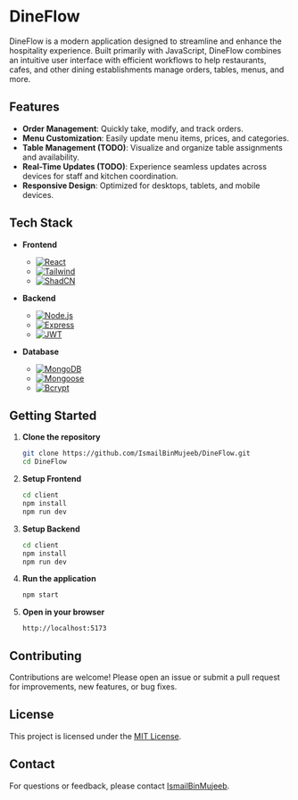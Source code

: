 # DineFlow

DineFlow is a modern application designed to streamline and enhance the hospitality experience. Built primarily with JavaScript, DineFlow combines an intuitive user interface with efficient workflows to help restaurants, cafes, and other dining establishments manage orders, tables, menus, and more.

## Features

- **Order Management**: Quickly take, modify, and track orders.
- **Menu Customization**: Easily update menu items, prices, and categories.
- **Table Management (TODO)**: Visualize and organize table assignments and availability.
- **Real-Time Updates (TODO)**: Experience seamless updates across devices for staff and kitchen coordination.
- **Responsive Design**: Optimized for desktops, tablets, and mobile devices.

## Tech Stack

- **Frontend**
  - [![React](https://img.shields.io/badge/-ReactJs-2B2E3A?logo=react&logoColor=fff)](#)
  - [![Tailwind](https://img.shields.io/badge/Tailwind-2B2E3A?logo=tailwindcss&logoColor=fff)](#)
  - [![ShadCN](https://img.shields.io/badge/ShadCN-2B2E3A?logo=shadcnui&logoColor=fff)](#)

- **Backend**
  - [![Node.js](https://img.shields.io/badge/Node-2B2E3A?logo=node.js&logoColor=fff)](#)
  - [![Express](https://img.shields.io/badge/Express.js-2B2E3A?logo=express&logoColor=fff)](#)
  - [![JWT](https://img.shields.io/badge/JWT-2B2E3A?logo=JSON%20web%20tokens&logoColor=fff)](#)

- **Database**
  - [![MongoDB](https://img.shields.io/badge/MonogDB-2B2E3A?logo=MongoDB&logoColor=fff)](#)
  - [![Mongoose](https://img.shields.io/badge/Mongoose-2B2E3A?logo=mongoose&logoColor=fff)](#)
  - [![Bcrypt](https://img.shields.io/badge/Bcrypt-2B2E3A?logo=letsencrypt&logoColor=fff)](#)

## Getting Started

1. **Clone the repository**
    ```bash
    git clone https://github.com/IsmailBinMujeeb/DineFlow.git
    cd DineFlow
    ```

2. **Setup Frontend**
    ```bash
    cd client
    npm install
    npm run dev
    ```

3. **Setup Backend**
    ```bash
    cd client
    npm install
    npm run dev
    ```

3. **Run the application**
    ```bash
    npm start
    ```

4. **Open in your browser**
    ```
    http://localhost:5173
    ```

## Contributing

Contributions are welcome! Please open an issue or submit a pull request for improvements, new features, or bug fixes.

## License

This project is licensed under the [MIT License](LICENSE).

## Contact

For questions or feedback, please contact [IsmailBinMujeeb](https://github.com/IsmailBinMujeeb).

